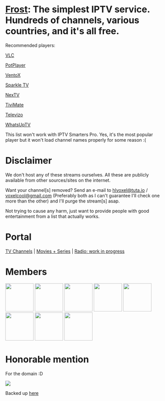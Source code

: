 # [Frost](https://github.com/frostiptv/frostiptv.github.io): The simplest IPTV service. Hundreds of channels, various countries, and it's all free.

Recommended players:

[VLC](https://www.videolan.org/vlc)

[PotPlayer](https://potplayer.daum.net/)

[VentoX](https://www.apk20.com/apk/com.xtreamcodeapi.ventoxapp)

[Sparkle TV](https://www.apk20.com/apk/se.hedekonsult.sparkle)

[NexTV](https://www.app.nextv.fr)

[TiviMate](https://tivimate.com)

[Televizo](https://televizo.net)

[WhatsUpTV](https://www.whatsuptv.app/)

This list won't work with IPTV Smarters Pro. Yes, it's the most popular player but it won't load channel names properly for some reason :(

# Disclaimer
We don't host any of these streams ourselves. All these are publicly available from other sources/sites on the internet.

Want your channel[s] removed? Send an e-mail to hlvoxel@tuta.io / voxelcool@gmail.com (Preferably both as I can't guarantee I'll check one more than the other) and I'll purge the stream[s] asap.

Not trying to cause any harm, just want to provide people with good entertainment from a list that actually works.

# Portal

[TV Channels](https://f.phite.ro/tv.m3u) | [Movies + Series](https://f.phite.ro/vod.m3u) | [Radio; work in progress](https://f.phite.ro/radio.m3u8)

# Members
 <a href="https://github.com/cold360"><img src="https://github.com/frostiptv/frostiptv.github.io/assets/164063937/8f766628-9c20-467f-b892-621c7648ec93" width="88" height="88"></a>
 <a href="https://github.com/c4artisan"><img src="https://github.com/frostiptv/frostiptv.github.io/assets/164063937/d16645c1-9e01-4835-a9c8-7957af9fc04e" width="88" height="88"></a>
 <a href="https://github.com/Keeper-CP1"><img src="https://github.com/frostiptv/frostiptv.github.io/assets/164063937/d521270c-6fdd-422b-b824-9780122587bc" width="88" height="88"></a>
 <a href="https://github.com/joshietrue"><img src="https://github.com/frostiptv/frostiptv.github.io/assets/164063937/b5390439-04a7-40ea-8c4b-439c75a8fda4" width="88" height="88"></a>
 <a href="https://github.com/rushereeeeee"><img src="https://github.com/frostiptv/frostiptv.github.io/assets/164063937/5c9e0c24-fe8a-497b-9162-94e9fc8d0ef8" width="88" height="88"></a>
 <a href="https://github.com/R4IN2007"><img src="https://github.com/frostiptv/frostiptv.github.io/assets/164063937/9399813a-b882-4dcb-8e37-f878899713c3" width="88" height="88"></a>
<a href="https://github.com/cysjunk"><img src="https://github.com/frostiptv/frostiptv.github.io/assets/164063937/9fd0f472-975e-485a-97a9-69780ce8b37c" width="88" height="88"></a>
<a href="https://github.com/ExperiencersInternational"><img src="https://github.com/frostiptv/frostiptv.github.io/assets/164063937/b1005588-7bc5-4e33-ba6e-3782a127d4a9" width="88" height="88"></a>

# Honorable mention
For the domain :D

<a href="https://gra.phite.ro"><img src="https://github.com/frostiptv/frostiptv.github.io/assets/164063937/e4ce76a7-4224-4651-9669-e7ad2fdbe2a7"></a>

Backed up [here](https://git.ari.lt/packetofcrisps/frostbackup)
